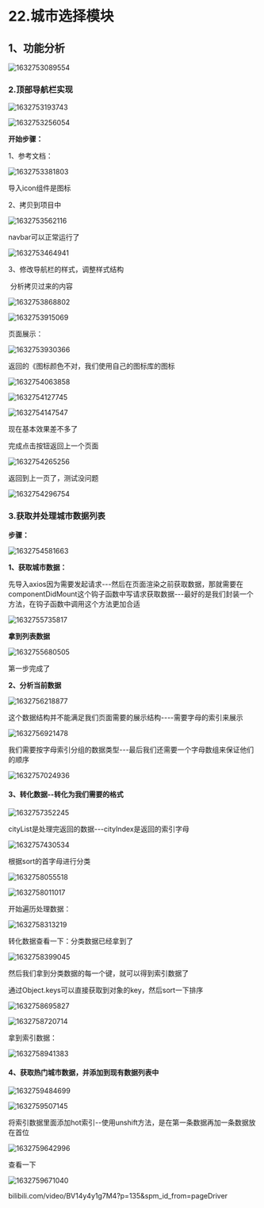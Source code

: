 



# 22.城市选择模块

## 1、功能分析

![1632753089554](../../../.vuepress/public/images/1632753089554.png)



### 2.顶部导航栏实现

![1632753193743](../../../.vuepress/public/images/1632753193743.png)

![1632753256054](../../../.vuepress/public/images/1632753256054.png)



**开始步骤：**

1、参考文档：

![1632753381803](../../../.vuepress/public/images/1632753381803.png)

导入icon组件是图标





2、拷贝到项目中

![1632753562116](../../../.vuepress/public/images/1632753562116.png)



navbar可以正常运行了

![1632753464941](../../../.vuepress/public/images/1632753464941.png)





3、修改导航栏的样式，调整样式结构

​	分析拷贝过来的内容

![1632753868802](../../../.vuepress/public/images/1632753868802.png)



![1632753915069](../../../.vuepress/public/images/1632753915069.png)



页面展示：

![1632753930366](../../../.vuepress/public/images/1632753930366.png)

返回的《图标颜色不对，我们使用自己的图标库的图标

![1632754063858](../../../.vuepress/public/images/1632754063858.png)

![1632754127745](../../../.vuepress/public/images/1632754127745.png)

![1632754147547](../../../.vuepress/public/images/1632754147547.png)

现在基本效果差不多了







完成点击按钮返回上一个页面

![1632754265256](../../../.vuepress/public/images/1632754265256.png)



返回到上一页了，测试没问题

![1632754296754](../../../.vuepress/public/images/1632754296754.png)







### 3.获取并处理城市数据列表



**步骤：**

![1632754581663](../../../.vuepress/public/images/1632754581663.png)



**1、获取城市数据：**

​		先导入axios因为需要发起请求---然后在页面渲染之前获取数据，那就需要在componentDidMount这个钩子函数中写请求获取数据---最好的是我们封装一个方法，在钩子函数中调用这个方法更加合适



![1632755735817](../../../.vuepress/public/images/1632755735817.png)





**拿到列表数据**

![1632755680505](../../../.vuepress/public/images/1632755680505.png)

第一步完成了





**2、分析当前数据**

![1632756218877](../../../.vuepress/public/images/1632756218877.png)



这个数据结构并不能满足我们页面需要的展示结构----需要字母的索引来展示

![1632756921478](../../../.vuepress/public/images/1632756921478.png)



我们需要按字母索引分组的数据类型---最后我们还需要一个字母数组来保证他们的顺序

![1632757024936](../../../.vuepress/public/images/1632757024936.png)





#### 3、转化数据--转化为我们需要的格式

![1632757352245](../../../.vuepress/public/images/1632757352245.png)



cityList是处理完返回的数据---cityIndex是返回的索引字母



![1632757430534](../../../.vuepress/public/images/1632757430534.png)



根据sort的首字母进行分类

![1632758055518](../../../.vuepress/public/images/1632758055518.png)



![1632758011017](../../../.vuepress/public/images/1632758011017.png)



开始遍历处理数据：

![1632758313219](../../../.vuepress/public/images/1632758313219.png)



转化数据查看一下：分类数据已经拿到了

![1632758399045](../../../.vuepress/public/images/1632758399045.png)



然后我们拿到分类数据的每一个键，就可以得到索引数据了

通过Object.keys可以直接获取到对象的key，然后sort一下排序

![1632758695827](../../../.vuepress/public/images/1632758695827.png)



![1632758720714](../../../.vuepress/public/images/1632758720714.png)



拿到索引数据：

![1632758941383](../../../.vuepress/public/images/1632758941383.png)





#### 4、获取热门城市数据，并添加到现有数据列表中

![1632759484699](../../../.vuepress/public/images/1632759484699.png)



![1632759507145](../../../.vuepress/public/images/1632759507145.png)



将索引数据里面添加hot索引--使用unshift方法，是在第一条数据再加一条数据放在首位

![1632759642996](../../../.vuepress/public/images/1632759642996.png)



查看一下

![1632759671040](../../../.vuepress/public/images/1632759671040.png)





bilibili.com/video/BV14y4y1g7M4?p=135&spm_id_from=pageDriver





















































































































